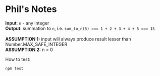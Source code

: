 # Phil's Notes

**Input**: `n` - any integer <br>
**Output**: summation to `n`, i.e. `sum_to_n(5) === 1 + 2 + 3 + 4 + 5 === 15`<br>
<br>
**ASSUMPTION 1:** input will always produce result lesser than Number.MAX_SAFE_INTEGER<br>
**ASSUMPTION 2:** n > 0<br>



How to test: 
```bash
npm test 


```

